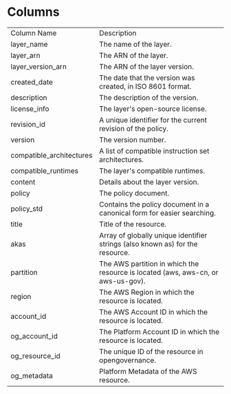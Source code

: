 # Columns  

<table>
	<tr><td>Column Name</td><td>Description</td></tr>
	<tr><td>layer_name</td><td>The name of the layer.</td></tr>
	<tr><td>layer_arn</td><td>The ARN of the layer.</td></tr>
	<tr><td>layer_version_arn</td><td>The ARN of the layer version.</td></tr>
	<tr><td>created_date</td><td>The date that the version was created, in ISO 8601 format.</td></tr>
	<tr><td>description</td><td>The description of the version.</td></tr>
	<tr><td>license_info</td><td>The layer&#39;s open-source license.</td></tr>
	<tr><td>revision_id</td><td>A unique identifier for the current revision of the policy.</td></tr>
	<tr><td>version</td><td>The version number.</td></tr>
	<tr><td>compatible_architectures</td><td>A list of compatible instruction set architectures.</td></tr>
	<tr><td>compatible_runtimes</td><td>The layer&#39;s compatible runtimes.</td></tr>
	<tr><td>content</td><td>Details about the layer version.</td></tr>
	<tr><td>policy</td><td>The policy document.</td></tr>
	<tr><td>policy_std</td><td>Contains the policy document in a canonical form for easier searching.</td></tr>
	<tr><td>title</td><td>Title of the resource.</td></tr>
	<tr><td>akas</td><td>Array of globally unique identifier strings (also known as) for the resource.</td></tr>
	<tr><td>partition</td><td>The AWS partition in which the resource is located (aws, aws-cn, or aws-us-gov).</td></tr>
	<tr><td>region</td><td>The AWS Region in which the resource is located.</td></tr>
	<tr><td>account_id</td><td>The AWS Account ID in which the resource is located.</td></tr>
	<tr><td>og_account_id</td><td>The Platform Account ID in which the resource is located.</td></tr>
	<tr><td>og_resource_id</td><td>The unique ID of the resource in opengovernance.</td></tr>
	<tr><td>og_metadata</td><td>Platform Metadata of the AWS resource.</td></tr>
</table>